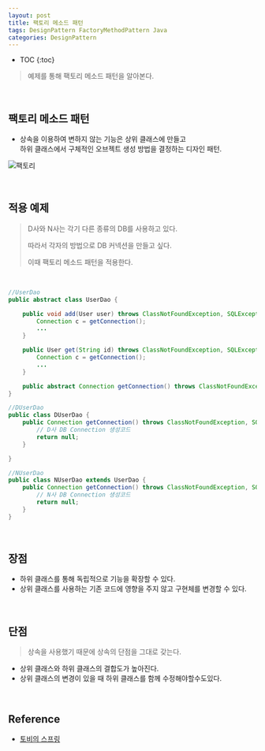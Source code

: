 ```yaml
---
layout: post
title: 팩토리 메소드 패턴
tags: DesignPattern FactoryMethodPattern Java
categories: DesignPattern
---
```

* TOC
{:toc}
> 예제를 통해 팩토리 메소드 패턴을 알아본다.
  
<br>  

## 팩토리 메소드 패턴
* 상속을 이용하여 변하지 않는 기능은 상위 클래스에 만들고<br>
하위 클래스에서 구체적인 오브젝트 생성 방법을 결정하는 디자인 패턴.  

![팩토리](https://user-images.githubusercontent.com/25604495/84584886-b4a5df00-ae44-11ea-865e-0e822ffd5964.jpg)  

<br>

## 적용 예제

> D사와 N사는 각기 다른 종류의 DB를 사용하고 있다.
>
> 따라서 각자의 방법으로 DB 커넥션을 만들고 싶다.
>
> 이때 팩토리 메소드 패턴을 적용한다.

<br>

```java
//UserDao
public abstract class UserDao {

    public void add(User user) throws ClassNotFoundException, SQLException {
		Connection c = getConnection();
        ...
    }

    public User get(String id) throws ClassNotFoundException, SQLException {
		Connection c = getConnection();
        ...
    }

    public abstract Connection getConnection() throws ClassNotFoundException, SQLException;
}

//DUserDao
public class DUserDao {
	public Connection getConnection() throws ClassNotFoundException, SQLException {
		// D사 DB Connection 생성코드
		return null;
	}

}

//NUserDao
public class NUserDao extends UserDao {
	public Connection getConnection() throws ClassNotFoundException, SQLException {
		// N사 DB Connection 생성코드
		return null;
	}
}
```

<br>

## 장점
* 하위 클래스를 통해 독립적으로 기능을 확장할 수 있다.
* 상위 클래스를 사용하는 기존 코드에 영향을 주지 않고 구현체를 변경할 수 있다.  

<br>

## 단점
> 상속을 사용했기 때문에 상속의 단점을 그대로 갖는다.

* 상위 클래스와 하위 클래스의 결합도가 높아진다.
* 상위 클래스의 변경이 있을 때 하위 클래스를 함께 수정해야할수도있다.

<br>

## Reference
* [토비의 스프링](http://www.yes24.com/Product/Goods/7516911)  